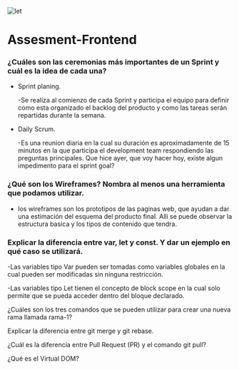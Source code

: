 ![let](https://user-images.githubusercontent.com/79812118/204684808-9b3d3bc8-06be-4719-a3ab-73109dd02434.jpg)
# Assesment-Frontend

### ¿Cuáles son las ceremonias más importantes de un Sprint y cuál es la idea de cada una?

- Sprint planing.

  -Se realiza al comienzo de cada Sprint y participa el equipo para definir como esta organizado el backlog del producto y como las tareas serán repartidas durante la semana. 
  
- Daily Scrum.

  -Es una reunion diaria en la cual su duración es aproximadamente de 15 minutos en la que participa el development team respondiendo las preguntas principales. Que hice ayer, que voy hacer hoy, existe algun impedimento para el sprint goal?
  
  
### ¿Qué son los Wireframes? Nombra al menos una herramienta que podamos utilizar.

- los wireframes son los prototipos de las paginas web, que ayudan a dar una estimación del esquema del producto final. Alli se puede observar la estructura basica y los tipos de contenido que tendra. 


### Explicar la diferencia entre var, let y const. Y dar un ejemplo en qué caso se utilizará.

-Las variables tipo Var pueden ser tomadas como variables globales en la cual pueden ser modificadas sin ninguna restricción. 

-Las variables tipo Let tienen el concepto de block scope en la cual solo permite que se pueda acceder dentro del bloque declarado. 




¿Cuáles son los tres comandos que se pueden utilizar para crear una nueva rama llamada rama-1?


Explicar la diferencia entre git merge y git rebase.


¿Cuál es la diferencia entre Pull Request (PR) y el comando git pull?


¿Qué es el Virtual DOM?
